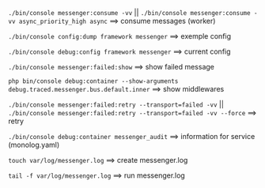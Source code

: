 ## 

`./bin/console messenger:consume -vv` || `./bin/console messenger:consume -vv async_priority_high async` ==> consume messages (worker)

`./bin/console config:dump framework messenger` ==> exemple config

`./bin/console debug:config framework messenger` ==> current config

`./bin/console messenger:failed:show` ==> show failed message

`php bin/console debug:container --show-arguments debug.traced.messenger.bus.default.inner` ==> show middlewares

`./bin/console messenger:failed:retry --transport=failed -vv` || `./bin/console messenger:failed:retry --transport=failed -vv --force` ==> retry

`./bin/console debug:container messenger_audit` ==> information for service (monolog.yaml) 

`touch var/log/messenger.log` ==> create messenger.log

`tail -f var/log/messenger.log` ==> run messenger.log



